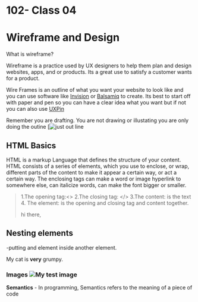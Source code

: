 # 102- Class 04

# Wireframe and Design

What is wireframe?

Wireframe is a practice used by UX designers to help them plan and design websites, apps, and or products. Its a great use to satisfy a customer wants for a product.

Wire Frames is an outline of what you want your website to look like and you can use software like [Invision](https://www.invisionapp.com/) or [Balsamiq](https://balsamiq.com/) to create. Its best to start off with paper and pen so you can have a clear idea what you want but if not you can also use [UXPin](https://www.uxpin.com/)

Remember you are drafting. You are not drawing or illustating you are only doing the outine
[![just out line](https://dpbnri2zg3lc2.cloudfront.net/en/wp-content/uploads/old-blog-uploads/mapping-out-a-user-flow-by-hand.jpg)

## HTML Basics

HTML is a markup Language that defines the structure of your content. HTML consists of a series of elements, which you use to enclose, or wrap, different parts of the content to make it appear a certain way, or act a certain way. The enclosing tags can make a word or image hyperlink to somewhere else, can italicize words, can make the font bigger or smaller.

> 1.The opening tag:<>
> 2.The closing tag: </>
> 3.The content: is the text 4. The element: is the opening and closing tag and content together. <p> hi there,</p>

## Nesting elements

-putting and element inside another element.</br> <p>My cat is <strong>very</strong> grumpy.</p>

### Images <img src="images/firefox-icon.png" alt="My test image" />

**Semantics** - In programming, Semantics refers to the meaning of a piece of code
